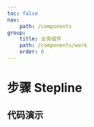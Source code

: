 ```yaml
---
toc: false
nav:
    path: /components
group:
    title: 业务组件
    path: /components/work
    order: 6
---
```


# 步骤 Stepline

## 代码演示
